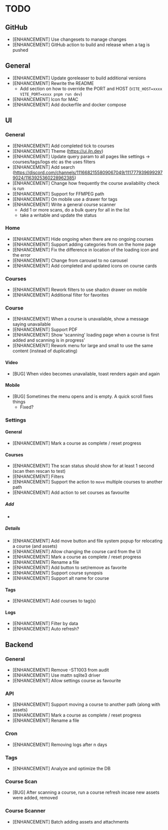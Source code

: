 # TODO

## GitHub

- [ENHANCEMENT] Use changesets to manage changes
- [ENHANCEMENT] GitHub action to build and release when a tag is pushed
  
## General

- [ENHANCEMENT] Update goreleaser to build additional versions
- [ENHANCEMENT] Rewrite the README
  - Add section on how to override the PORT and HOST (`VITE_HOST=xxxx VITE_PORT=xxxx pnpm run dev`)
- [ENHANCEMENT] Icon for MAC
- [ENHANCEMENT] Add dockerfile and docker compose

## UI

### General

- [ENHANCEMENT] Add completed tick to courses
- [ENHANCEMENT] Theme (https://ui.jln.dev)
- [ENHANCEMENT] Update query param to all pages like settings -> courses/tags/logs etc as the uses filters
- [ENHANCEMENT] Add search (https://discord.com/channels/1116682155809067049/1117779396992979024/1163925360228962385)
- [ENHANCEMENT] Change how frequently the course availability check is run
- [ENHANCEMENT] Support for FFMPEG path
- [ENHANCEMENT] On mobile use a drawer for tags
- [ENHANCEMENT] Write a general course scanner 
  - Add 1 or more scans, do a bulk query for all in the list
  - take a writable and update the status

### Home

- [ENHANCEMENT] Hide ongoing when there are no ongoing courses
- [ENHANCEMENT] Support adding categories from on the home page
- [ENHANCEMENT] Fix the difference in location of the loading icon and the error
- [ENHANCEMENT] Change from carousel to no carousel
- [ENHANCEMENT] Add completed and updated icons on course cards

### Courses

- [ENHANCEMENT] Rework filters to use shadcn drawer on mobile
- [ENHANCEMENT] Additional filter for favorites

### Course

- [ENHANCEMENT] When a course is unavailable, show a message saying unavailable
- [ENHANCEMENT] Support PDF
- [ENHANCEMENT] Show 'scanning' loading page when a course is first added and scanning is in progress'
- [ENHANCEMENT] Rework menu for large and small to use the same content (instead of duplicating)

#### Video

- [BUG] When video becomes unavailable, toast renders again and again

#### Mobile

- [BUG] Sometimes the menu opens and is empty. A quick scroll fixes things
  - Fixed?

### Settings

#### General

- [ENHANCEMENT] Mark a course as complete / reset progress

#### Courses

- [ENHANCEMENT] The scan status should show for at least 1 second (scan then rescan to test)
- [ENHANCEMENT] Filters
- [ENHANCEMENT] Support the action to `move` multiple courses to another path
- [ENHANCEMENT] Add action to set courses as favourite

#####  Add

-

##### Details

- [ENHANCEMENT] Add move button and file system popup for relocating a course (and assets)
- [ENHANCEMENT] Allow changing the course card from the UI
- [ENHANCEMENT] Mark a course as complete / reset progress
- [ENHANCEMENT] Rename a file
- [ENHANCEMENT] Add button to set/remove as favorite
- [ENHANCEMENT] Support course synopsis
- [ENHANCEMENT] Support alt name for course


#### Tags

- [ENHANCEMENT] Add courses to tag(s)

#### Logs

- [ENHANCEMENT] Filter by data
- [ENHANCEMENT] Auto refresh?

## Backend

### General

- [ENHANCEMENT] Remove -ST1003 from audit
- [ENHANCEMENT] Use mattn sqlite3 driver
- [ENHANCEMENT] Allow settings course as favourite

### API

- [ENHANCEMENT] Support moving a course to another path (along with assets)
- [ENHANCEMENT] Mark a course as complete / reset progress
- [ENHANCEMENT] Rename a file

### Cron

- [ENHANCEMENT] Removing logs after n days

### Tags

- [ENHANCEMENT] Analyze and optimize the DB

### Course Scan

- [BUG] After scanning a course, run a course refresh incase new assets were added, removed 

### Course Scanner

- [ENHANCEMENT] Batch adding assets and attachments

